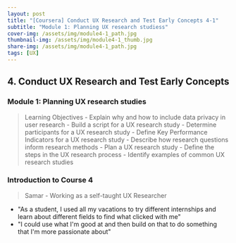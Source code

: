 ```yaml
---
layout: post
title: "[Coursera] Conduct UX Research and Test Early Concepts 4-1"
subtitle: "Module 1: Planning UX research studiess"
cover-img: /assets/img/module4-1_path.jpg
thumbnail-img: /assets/img/module4-1_thumb.jpg
share-img: /assets/img/module4-1_path.jpg
tags: [UX]
--- 
```

## 4. Conduct UX Research and Test Early Concepts
### Module 1: Planning UX research studies

> Learning Objectives
	- Explain why and how to include data privacy in user research
	- Build a script for a UX research study
	- Determine participants for a UX research study
	- Define Key Performance Indicators for a UX research study
	- Describe how research questions inform research methods
	- Plan a UX research study
	- Define the steps in the UX research process
	- Identify examples of common UX research studies

### Introduction to Course 4

> Samar - Working as a self-taught UX Researcher

- "As a student, I used all my vacations to try different internships and learn about different fields to find what clicked with me"
- "I could use what I'm good at and then build on that to do something that I'm more passionate about"